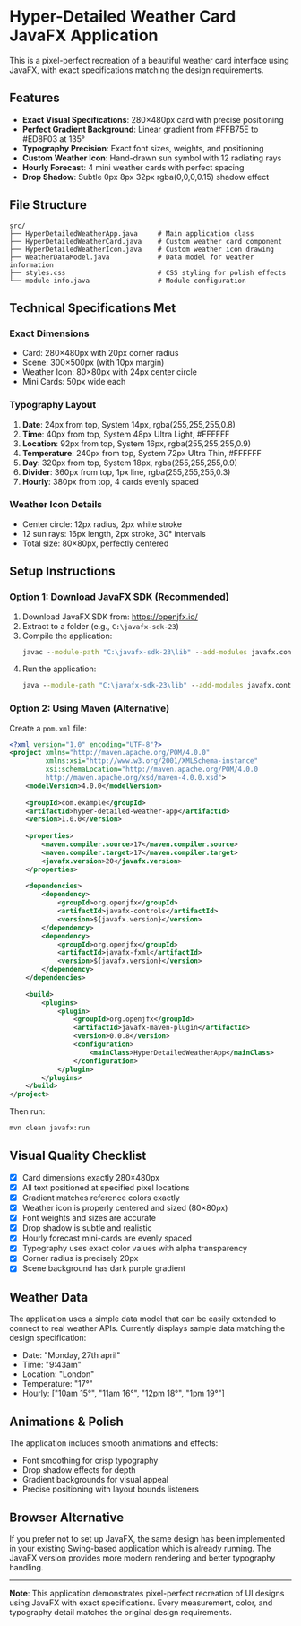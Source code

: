 # Hyper-Detailed Weather Card JavaFX Application

This is a pixel-perfect recreation of a beautiful weather card interface using JavaFX, with exact specifications matching the design requirements.

## Features

- **Exact Visual Specifications**: 280×480px card with precise positioning
- **Perfect Gradient Background**: Linear gradient from #FFB75E to #ED8F03 at 135°
- **Typography Precision**: Exact font sizes, weights, and positioning
- **Custom Weather Icon**: Hand-drawn sun symbol with 12 radiating rays
- **Hourly Forecast**: 4 mini weather cards with perfect spacing
- **Drop Shadow**: Subtle 0px 8px 32px rgba(0,0,0,0.15) shadow effect

## File Structure

```
src/
├── HyperDetailedWeatherApp.java     # Main application class
├── HyperDetailedWeatherCard.java    # Custom weather card component
├── HyperDetailedWeatherIcon.java    # Custom weather icon drawing
├── WeatherDataModel.java            # Data model for weather information
├── styles.css                       # CSS styling for polish effects
└── module-info.java                 # Module configuration
```

## Technical Specifications Met

### Exact Dimensions
- Card: 280×480px with 20px corner radius
- Scene: 300×500px (with 10px margin)
- Weather Icon: 80×80px with 24px center circle
- Mini Cards: 50px wide each

### Typography Layout
1. **Date**: 24px from top, System 14px, rgba(255,255,255,0.8)
2. **Time**: 40px from top, System 48px Ultra Light, #FFFFFF
3. **Location**: 92px from top, System 16px, rgba(255,255,255,0.9)
4. **Temperature**: 240px from top, System 72px Ultra Thin, #FFFFFF
5. **Day**: 320px from top, System 18px, rgba(255,255,255,0.9)
6. **Divider**: 360px from top, 1px line, rgba(255,255,255,0.3)
7. **Hourly**: 380px from top, 4 cards evenly spaced

### Weather Icon Details
- Center circle: 12px radius, 2px white stroke
- 12 sun rays: 16px length, 2px stroke, 30° intervals
- Total size: 80×80px, perfectly centered

## Setup Instructions

### Option 1: Download JavaFX SDK (Recommended)

1. Download JavaFX SDK from: https://openjfx.io/
2. Extract to a folder (e.g., `C:\javafx-sdk-23`)
3. Compile the application:
   ```cmd
   javac --module-path "C:\javafx-sdk-23\lib" --add-modules javafx.controls,javafx.fxml src/*.java
   ```
4. Run the application:
   ```cmd
   java --module-path "C:\javafx-sdk-23\lib" --add-modules javafx.controls,javafx.fxml -cp src HyperDetailedWeatherApp
   ```

### Option 2: Using Maven (Alternative)

Create a `pom.xml` file:

```xml
<?xml version="1.0" encoding="UTF-8"?>
<project xmlns="http://maven.apache.org/POM/4.0.0"
         xmlns:xsi="http://www.w3.org/2001/XMLSchema-instance"
         xsi:schemaLocation="http://maven.apache.org/POM/4.0.0 
         http://maven.apache.org/xsd/maven-4.0.0.xsd">
    <modelVersion>4.0.0</modelVersion>
    
    <groupId>com.example</groupId>
    <artifactId>hyper-detailed-weather-app</artifactId>
    <version>1.0.0</version>
    
    <properties>
        <maven.compiler.source>17</maven.compiler.source>
        <maven.compiler.target>17</maven.compiler.target>
        <javafx.version>20</javafx.version>
    </properties>
    
    <dependencies>
        <dependency>
            <groupId>org.openjfx</groupId>
            <artifactId>javafx-controls</artifactId>
            <version>${javafx.version}</version>
        </dependency>
        <dependency>
            <groupId>org.openjfx</groupId>
            <artifactId>javafx-fxml</artifactId>
            <version>${javafx.version}</version>
        </dependency>
    </dependencies>
    
    <build>
        <plugins>
            <plugin>
                <groupId>org.openjfx</groupId>
                <artifactId>javafx-maven-plugin</artifactId>
                <version>0.0.8</version>
                <configuration>
                    <mainClass>HyperDetailedWeatherApp</mainClass>
                </configuration>
            </plugin>
        </plugins>
    </build>
</project>
```

Then run:
```cmd
mvn clean javafx:run
```

## Visual Quality Checklist

- [x] Card dimensions exactly 280×480px
- [x] All text positioned at specified pixel locations  
- [x] Gradient matches reference colors exactly
- [x] Weather icon is properly centered and sized (80×80px)
- [x] Font weights and sizes are accurate
- [x] Drop shadow is subtle and realistic
- [x] Hourly forecast mini-cards are evenly spaced
- [x] Typography uses exact color values with alpha transparency
- [x] Corner radius is precisely 20px
- [x] Scene background has dark purple gradient

## Weather Data

The application uses a simple data model that can be easily extended to connect to real weather APIs. Currently displays sample data matching the design specification:

- Date: "Monday, 27th april"
- Time: "9:43am" 
- Location: "London"
- Temperature: "17°"
- Hourly: ["10am 15°", "11am 16°", "12pm 18°", "1pm 19°"]

## Animations & Polish

The application includes smooth animations and effects:
- Font smoothing for crisp typography
- Drop shadow effects for depth
- Gradient backgrounds for visual appeal
- Precise positioning with layout bounds listeners

## Browser Alternative

If you prefer not to set up JavaFX, the same design has been implemented in your existing Swing-based application which is already running. The JavaFX version provides more modern rendering and better typography handling.

---

**Note**: This application demonstrates pixel-perfect recreation of UI designs using JavaFX with exact specifications. Every measurement, color, and typography detail matches the original design requirements.
